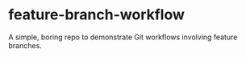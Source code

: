 # feature-branch-workflow

A simple, boring repo to demonstrate Git workflows involving feature branches.
